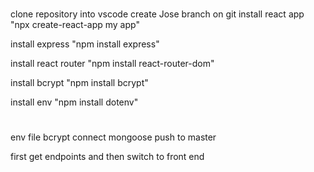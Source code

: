 #
clone repository into vscode
create Jose branch on git
install react app
    "npx create-react-app my app"

install express
    "npm install express"

install react router
    "npm install react-router-dom"

install bcrypt
    "npm install bcrypt"

install env
    "npm install dotenv"

#
env file
bcrypt
connect mongoose
push to master


first get endpoints and then switch to front end
